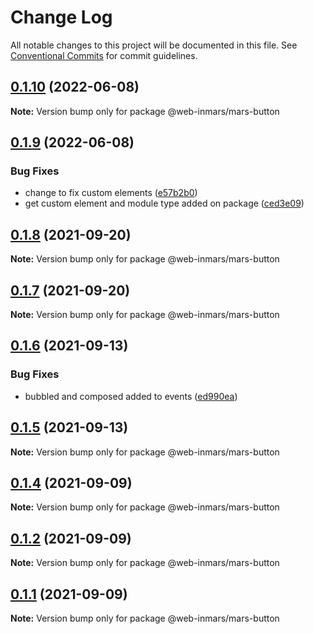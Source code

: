 # Change Log

All notable changes to this project will be documented in this file.
See [Conventional Commits](https://conventionalcommits.org) for commit guidelines.

## [0.1.10](https://github.com/MarsGotta/web-inmars/compare/@web-inmars/mars-button@0.1.9...@web-inmars/mars-button@0.1.10) (2022-06-08)

**Note:** Version bump only for package @web-inmars/mars-button





## [0.1.9](https://github.com/MarsGotta/web-inmars/compare/@web-inmars/mars-button@0.1.8...@web-inmars/mars-button@0.1.9) (2022-06-08)


### Bug Fixes

* change to fix custom elements ([e57b2b0](https://github.com/MarsGotta/web-inmars/commit/e57b2b07b16b130e198123a318289491646c397c))
* get custom element and module type added on package ([ced3e09](https://github.com/MarsGotta/web-inmars/commit/ced3e095f33185232fcf7b02415cb1479316cd2a))





## [0.1.8](https://github.com/MarsGotta/web-inmars/compare/@web-inmars/mars-button@0.1.7...@web-inmars/mars-button@0.1.8) (2021-09-20)

**Note:** Version bump only for package @web-inmars/mars-button





## [0.1.7](https://github.com/MarsGotta/web-inmars/compare/@web-inmars/mars-button@0.1.6...@web-inmars/mars-button@0.1.7) (2021-09-20)

**Note:** Version bump only for package @web-inmars/mars-button





## [0.1.6](https://github.com/MarsGotta/web-inmars/compare/@web-inmars/mars-button@0.1.5...@web-inmars/mars-button@0.1.6) (2021-09-13)


### Bug Fixes

* bubbled and composed added to events ([ed990ea](https://github.com/MarsGotta/web-inmars/commit/ed990ea4aa78b258e33d9ac6b1044a418d856cdb))





## [0.1.5](https://github.com/MarsGotta/web-inmars/compare/@web-inmars/mars-button@0.1.4...@web-inmars/mars-button@0.1.5) (2021-09-13)

**Note:** Version bump only for package @web-inmars/mars-button





## [0.1.4](https://github.com/MarsGotta/web-inmars/compare/@web-inmars/mars-button@0.1.1...@web-inmars/mars-button@0.1.4) (2021-09-09)

**Note:** Version bump only for package @web-inmars/mars-button





## [0.1.2](https://github.com/MarsGotta/web-inmars/compare/@web-inmars/mars-button@0.1.1...@web-inmars/mars-button@0.1.2) (2021-09-09)

**Note:** Version bump only for package @web-inmars/mars-button





## [0.1.1](https://github.com/MarsGotta/web-inmars/compare/@web-inmars/mars-button@0.1.0...@web-inmars/mars-button@0.1.1) (2021-09-09)

**Note:** Version bump only for package @web-inmars/mars-button
